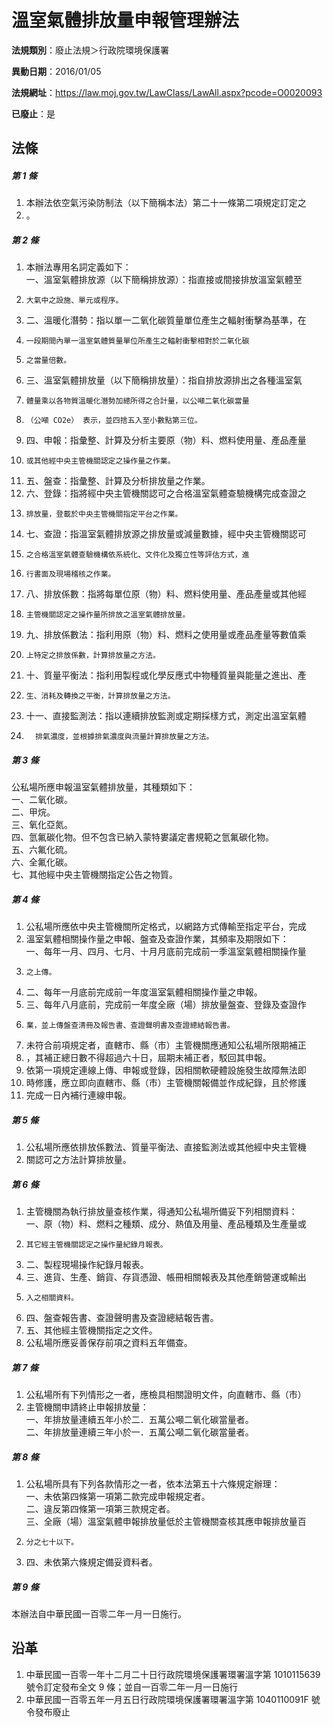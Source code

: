 # 溫室氣體排放量申報管理辦法

**法規類別**：廢止法規＞行政院環境保護署

**異動日期**：2016/01/05  

**法規網址**：https://law.moj.gov.tw/LawClass/LawAll.aspx?pcode=O0020093

**已廢止**：是



## 法條
##### 第 1 條
1. 本辦法依空氣污染防制法（以下簡稱本法）第二十一條第二項規定訂定之
1. 。

##### 第 2 條
1. 本辦法專用名詞定義如下：  
一、溫室氣體排放源（以下簡稱排放源）：指直接或間接排放溫室氣體至
1.     大氣中之設施、單元或程序。
1. 二、溫暖化潛勢：指以單一二氧化碳質量單位產生之輻射衝擊為基準，在
1.     一段期間內單一溫室氣體質量單位所產生之輻射衝擊相對於二氧化碳
1.     之當量倍數。
1. 三、溫室氣體排放量（以下簡稱排放量）：指自排放源排出之各種溫室氣
1.     體量乘以各物質溫暖化潛勢加總所得之合計量，以公噸二氧化碳當量
1.     （公噸 CO2e） 表示，並四捨五入至小數點第三位。
1. 四、申報：指彙整、計算及分析主要原（物）料、燃料使用量、產品產量
1.     或其他經中央主管機關認定之操作量之作業。
1. 五、盤查：指彙整、計算及分析排放量之作業。
1. 六、登錄：指將經中央主管機關認可之合格溫室氣體查驗機構完成查證之
1.     排放量，登載於中央主管機關指定平台之作業。
1. 七、查證：指溫室氣體排放源之排放量或減量數據，經中央主管機關認可
1.     之合格溫室氣體查驗機構依系統化、文件化及獨立性等評估方式，進
1.     行書面及現場稽核之作業。
1. 八、排放係數：指將每單位原（物）料、燃料使用量、產品產量或其他經
1.     主管機關認定之操作量所排放之溫室氣體排放量。
1. 九、排放係數法：指利用原（物）料、燃料之使用量或產品產量等數值乘
1.     上特定之排放係數，計算排放量之方法。
1. 十、質量平衡法：指利用製程或化學反應式中物種質量與能量之進出、產
1.     生、消耗及轉換之平衡，計算排放量之方法。
1. 十一、直接監測法：指以連續排放監測或定期採樣方式，測定出溫室氣體
1.       排氣濃度，並根據排氣濃度與流量計算排放量之方法。

##### 第 3 條
公私場所應申報溫室氣體排放量，其種類如下：  
一、二氧化碳。  
二、甲烷。  
三、氧化亞氮。  
四、氫氟碳化物。但不包含已納入蒙特婁議定書規範之氫氟碳化物。  
五、六氟化硫。  
六、全氟化碳。  
七、其他經中央主管機關指定公告之物質。

##### 第 4 條
1. 公私場所應依中央主管機關所定格式，以網路方式傳輸至指定平台，完成
1. 溫室氣體相關操作量之申報、盤查及查證作業，其頻率及期限如下：  
一、每年一月、四月、七月、十月月底前完成前一季溫室氣體相關操作量
1.     之上傳。
1. 二、每年一月底前完成前一年度溫室氣體相關操作量之申報。
1. 三、每年八月底前，完成前一年度全廠（場）排放量盤查、登錄及查證作
1.     業，並上傳盤查清冊及報告書、查證聲明書及查證總結報告書。
1. 未符合前項規定者，直轄市、縣（市）主管機關應通知公私場所限期補正
1. ，其補正總日數不得超過六十日，屆期未補正者，駁回其申報。
1. 依第一項規定連線上傳、申報或登錄，因相關軟硬體設施發生故障無法即
1. 時修護，應立即向直轄市、縣（市）主管機關報備並作成紀錄，且於修護
1. 完成一日內補行連線申報。

##### 第 5 條
1. 公私場所應依排放係數法、質量平衡法、直接監測法或其他經中央主管機
1. 關認可之方法計算排放量。

##### 第 6 條
1. 主管機關為執行排放量查核作業，得通知公私場所備妥下列相關資料：  
一、原（物）料、燃料之種類、成分、熱值及用量、產品種類及生產量或
1.     其它經主管機關認定之操作量紀錄月報表。
1. 二、製程現場操作紀錄月報表。
1. 三、進貨、生產、銷貨、存貨憑證、帳冊相關報表及其他產銷營運或輸出
1.     入之相關資料。
1. 四、盤查報告書、查證聲明書及查證總結報告書。
1. 五、其他經主管機關指定之文件。
1. 公私場所應妥善保存前項之資料五年備查。

##### 第 7 條
1. 公私場所有下列情形之一者，應檢具相關證明文件，向直轄市、縣（市）
1. 主管機關申請終止申報排放量：  
一、年排放量連續五年小於二．五萬公噸二氧化碳當量者。  
二、年排放量連續三年小於一．五萬公噸二氧化碳當量者。

##### 第 8 條
1. 公私場所具有下列各款情形之一者，依本法第五十六條規定辦理：  
一、未依第四條第一項第二款完成申報規定者。  
二、違反第四條第一項第三款規定者。  
三、全廠（場）溫室氣體申報排放量低於主管機關查核其應申報排放量百
1.     分之七十以下。
1. 四、未依第六條規定備妥資料者。

##### 第 9 條
本辦法自中華民國一百零二年一月一日施行。

## 沿革
1. 中華民國一百零一年十二月二十日行政院環境保護署環署溫字第 1010115639 號令訂定發布全文 9  條；並自一百零二年一月一日施行
1. 中華民國一百零五年一月五日行政院環境保護署環署溫字第 1040110091F  號令發布廢止
